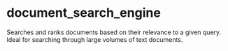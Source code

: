 # document_search_engine
Searches and ranks documents based on their relevance to a given query. Ideal for searching through large volumes of text documents.
